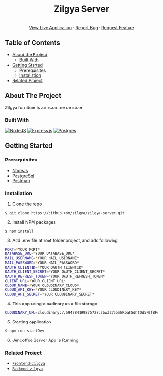<p align="center">

  <h1 align="center">Zilgya Server</h1>

  <p align="center">
    <br />
    <a href="#">View Live Application</a>
    ·
    <a href="#">Report Bug</a>
    ·
    <a href="#">Request Feature</a>
  </p>
</p>

## Table of Contents

- [About the Project](#about-the-project)
  - [Built With](#built-with)
- [Getting Started](#getting-started)
  - [Prerequisites](#prerequisites)
  - [Installation](#installation)
- [Related Project](#related-project)

## About The Project

Zilgya furniture is an ecommerce store

### Built With

[![NodeJS](https://img.shields.io/badge/node.js-6DA55F?style=for-the-badge&logo=node.js&logoColor=white)](https://nodejs.org/en/)
[![Express.js](https://img.shields.io/badge/express.js-%23404d59.svg?style=for-the-badge&logo=express&logoColor=%2361DAFB)](https://expressjs.com/)
[![Postgres](https://img.shields.io/badge/postgres-%23316192.svg?style=for-the-badge&logo=postgresql&logoColor=white)](https://www.postgresql.org/)
<br>

## Getting Started

### Prerequisites

- [NodeJs](https://nodejs.org/)
- [PostgreSql](https://www.postgresql.org/)
- [Postman](https://www.postman.com/)

### Installation

1. Clone the repo

```sh
$ git clone https://github.com/zilgya/zilgya-server.git
```

2. Install NPM packages

```sh
$ npm install
```

3. Add .env file at root folder project, and add following

```sh
PORT=*YOUR PORT*
DATABASE_URL=*YOUR DATABASE_URL*
MAIL_USERNAME=*YOUR MAIL_USERNAME*
MAIL_PASSWORD=*YOUR MAIL_PASSWORD*
OAUTH_CLIENTID=*YOUR OAUTH_CLIENTID*
OAUTH_CLIENT_SECRET=*YOUR OAUTH_CLIENT_SECRET*
OAUTH_REFRESH_TOKEN=*YOUR OAUTH_REFRESH_TOKEN*
CLIENT_URL=*YOUR CLIENT_URL*
CLOUD_NAME=*YOUR CLOUDINARY_CLOUD*
CLOUD_API_KEY=*YOUR CLOUDINARY_KEY*
CLOUD_API_SECRET=*YOUR CLOUDINARY_SECRET*
```

4. This app using cloudinary as a file storage

```sh
CLOUDINARY_URL=cloudinary://594784199875728:zbw3276bmERbaFGdhtOd5F0fBFs@zilgya-project
```

5. Starting application

```sh
$ npm run startDev
```

6. Juncoffee Server App is Running

### Related Project

- [`Frontend-zilgya`](https://github.com/zilgya/zilgya-client)
- [`Backend-zilgya`](https://github.com/zilgya/zilgya-server)
